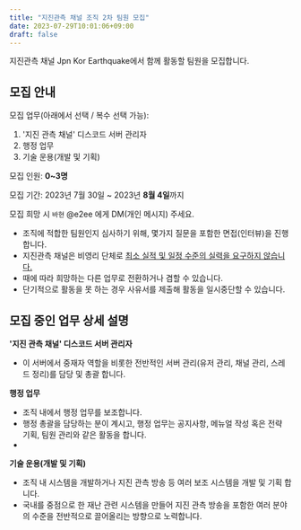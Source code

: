 ```yaml
---
title: "지진관측 채널 조직 2차 팀원 모집"
date: 2023-07-29T10:01:06+09:00
draft: false
---
```


지진관측 채널 Jpn Kor Earthquake에서 함께 활동할 팀원을 모집합니다.

## 모집 안내

모집 업무(아래에서 선택 / 복수 선택 가능): 
1. '지진 관측 채널' 디스코드 서버 관리자
2. 행정 업무
3. 기술 운용(개발 및 기획)

모집 인원: **0~3명**

모집 기간: 2023년 7월 30일 ~ 2023년 **8월 4일**까지

모집 희망 시 `바현` @e2ee 에게 DM(개인 메시지) 주세요.

- 조직에 적합한 팀원인지 심사하기 위해, 몇가지 질문을 포함한 면접(인터뷰)을 진행합니다.
- 지진관측 채널은 비영리 단체로 <u>최소 실적 및 일정 수준의 실력을 요구하지 않습니다.</u>
- 때에 따라 희망하는 다른 업무로 전환하거나 겸할 수 있습니다.
- 단기적으로 활동을 못 하는 경우 사유서를 제출해 활동을 일시중단할 수 있습니다.

## 모집 중인 업무 상세 설명

**'지진 관측 채널' 디스코드 서버 관리자**
- 이 서버에서 중재자 역할을 비롯한 전반적인 서버 관리(유저 관리, 채널 관리, 스레드 정리)를 담당 및 총괄 합니다.

**행정 업무**
- 조직 내에서 행정 업무를 보조합니다.
- 행정 총괄을 담당하는 분이 계시고, 행정 업무는 공지사항, 메뉴얼 작성 혹은 전략 기획, 팀원 관리와 같은 활동을 합니다.
- 
**기술 운용(개발 및 기획)**
- 조직 내 시스템을 개발하거나 지진 관측 방송 등 여러 보조 시스템을 개발 및 기획 합니다.
- 국내를 중점으로 한 재난 관련 시스템을 만들어 지진 관측 방송을 포함한 여러 분야의 수준을 전반적으로 끌어올리는 방향으로 노력합니다.

